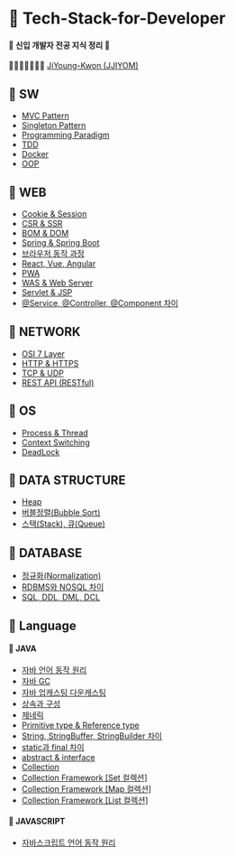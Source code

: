 # :notebook: Tech-Stack-for-Developer

####  :baby_chick: 신입 개발자 전공 지식 정리​ :baby_chick: 

📕📙📒📗📘📔📓 [JiYoung-Kwon (JJIYOM)](https://github.com/JiYoung-Kwon) 



## :pushpin: SW
* [MVC Pattern](https://github.com/JiYoung-Kwon/Tech-Stack-for-Developer/blob/main/docs/SW/%5BSW%5D%20MVC%20%ED%8C%A8%ED%84%B4.md)
* [Singleton Pattern](https://github.com/JiYoung-Kwon/Tech-Stack-for-Developer/blob/main/docs/SW/%5BSW%5D%20Singleton%20%ED%8C%A8%ED%84%B4.md)
* [Programming Paradigm](https://github.com/JiYoung-Kwon/Tech-Stack-for-Developer/blob/main/docs/SW/%5BSW%5D%20%ED%94%84%EB%A1%9C%EA%B7%B8%EB%9E%98%EB%B0%8D%20%ED%8C%A8%EB%9F%AC%EB%8B%A4%EC%9E%84.md)
* [TDD](https://github.com/JiYoung-Kwon/Tech-Stack-for-Developer/blob/main/docs/SW/%5BSW%5D%20TDD.md)
* [Docker](https://github.com/JiYoung-Kwon/Tech-Stack-for-Developer/blob/main/docs/SW/%5BSW%5D%20Docker.md)
* [OOP](https://github.com/JiYoung-Kwon/Tech-Stack-for-Developer/blob/main/docs/SW/%5BSW%5D%20OOP.md)

## :pushpin: WEB​
* [Cookie & Session](./docs/WEB/%5BWEB%5D%20%EC%BF%A0%ED%82%A4%EC%99%80%20%EC%84%B8%EC%85%98.md)
* [CSR & SSR](./docs/WEB/%5BWEB%5D%20CSR%EA%B3%BC%20SSR%20%EC%B0%A8%EC%9D%B4.md)
* [BOM & DOM](./docs/WEB/%5BWEB%5D%20BOM과%20DOM.md)
* [Spring & Spring Boot](https://github.com/JiYoung-Kwon/Tech-Stack-for-Developer/blob/main/docs/WEB/%5BWEB%5D%20Spring%EA%B3%BC%20Spring%20Boot%20%EC%B0%A8%EC%9D%B4.md)
* [브라우저 동작 과정](./docs/WEB/%5BWEB%5D%20브라우저%20동작%20과정.md)
* [React, Vue, Angular](./docs/WEB/%5BWEB%5D%20리액트,%20뷰,%20앵귤러.md)
* [PWA](./docs/WEB/%5BWEB%5D%20PWA란.md)
* [WAS & Web Server](./docs/WEB/%5BWEB%5D%20WAS와%20Web%20Server.md)
* [Servlet & JSP](./docs/WEB/%5BWEB%5D%20서블릿과%20JSP.md)
* [@Service, @Controller, @Component 차이](./docs/WEB/%5BWEB%5D%20%40Service%2C%20%40Controller%2C%20%40Component%20차이.md)
## :pushpin: NETWORK
* [OSI 7 Layer](https://github.com/JiYoung-Kwon/Tech-Stack-for-Developer/blob/main/docs/NETWORK/%5BNETWORK%5D%20OSI%207%EA%B3%84%EC%B8%B5.md)
* [HTTP & HTTPS](https://github.com/JiYoung-Kwon/Tech-Stack-for-Developer/blob/main/docs/NETWORK/%5BNETWORK%5D%20HTTP%EC%99%80%20HTTPS.md)
* [TCP & UDP](https://github.com/JiYoung-Kwon/Tech-Stack-for-Developer/blob/main/docs/NETWORK/%5BNETWORK%5D%20TCP와%20UDP.md)
* [REST API (RESTful)](https://github.com/JiYoung-Kwon/Tech-Stack-for-Developer/blob/main/docs/NETWORK/%5BNETWORK%5D%20REST%20API%20(RESTful).md)
## :pushpin: OS
* [Process & Thread](./docs/OS/%5BOS%5D%20프로세스와%20쓰레드.md)
* [Context Switching](./docs/OS/%5BOS%5D%20Context%20Switching.md)
* [DeadLock](https://github.com/JiYoung-Kwon/Tech-Stack-for-Developer/blob/main/docs/OS/%5BOS%5D%20%EB%8D%B0%EB%93%9C%EB%9D%BD(DeadLock).md)

## :pushpin: DATA STRUCTURE

* [Heap](./docs/DATA%20STRUCTURE/%5BDATA%20STRUCTURE%5D%20Heap.md)
* [버블정렬(Bubble Sort)](./docs/DATA%20STRUCTURE/%5BDATA%20STRUCTURE%5D%20버블정렬(Bubble%20Sort).md)
* [스택(Stack), 큐(Queue)](./docs/DATA%20STRUCTURE/%5BDATA%20STRUCTURE%5D%20스택(Stack),%20큐(Queue).md)

## :pushpin: DATABASE

* [정규화(Normalization)](./docs/DATABASE/%5BDATABASE%5D%20정규화%20(Normalization).md)
* [RDBMS와 NOSQL 차이](./docs/DATABASE/%5BDATABASE%5D%20RDBMS와%20NoSQL%20차이.md)
* [SQL, DDL, DML, DCL](./docs/DATABASE/%5BDATABASE%5D%20SQL,%20DDL,%20DML,%20DCL.md)

## :pushpin: Language
#### 		:green_book: JAVA
* [자바 언어 동작 원리](https://github.com/JiYoung-Kwon/Tech-Stack-for-Developer/blob/main/docs/JAVA/%5BJAVA%5D%20%EC%9E%90%EB%B0%94%20%EC%96%B8%EC%96%B4%20%EB%8F%99%EC%9E%91%20%EC%9B%90%EB%A6%AC.md)
* [자바 GC](https://github.com/JiYoung-Kwon/Tech-Stack-for-Developer/blob/main/docs/JAVA/%5BJAVA%5D%20자바%20GC.md)
* [자바 업캐스팅 다운캐스팅](https://github.com/JiYoung-Kwon/Tech-Stack-for-Developer/blob/main/docs/JAVA/%5BJAVA%5D%20%EC%9E%90%EB%B0%94%20%EC%97%85%EC%BA%90%EC%8A%A4%ED%8C%85%20%EB%8B%A4%EC%9A%B4%EC%BA%90%EC%8A%A4%ED%8C%85.md)
* [상속과 구성](./docs/JAVA/%5BJAVA%5D%20상속과%20구성.md)
* [제네릭](./docs/JAVA/%5BJAVA%5D%20제네릭.md)
* [Primitive type & Reference type](./docs/JAVA/%5BJAVA%5D%20Primitive%20type%20%26%20Reference%20type.md)
* [String, StringBuffer, StringBuilder 차이](./docs/JAVA/%5BJAVA%5D%20String,%20StringBuffer,%20StringBuilder%20차이.md)
* [static과 final 차이](./docs/JAVA/%5BJAVA%5D%20static과%20final%20차이.md)
* [abstract & interface](./docs/JAVA/%5BJAVA%5D%20abstract와%20interface.md)
* [Collection](./docs/JAVA/%5BJAVA%5D%20Collection.md)
* [Collection Framework [Set 컬렉션]](./docs/JAVA/%5BJAVA%5D%20컬렉션%20프레임워크%20-%20Set%20컬렉션.md)
* [Collection Framework [Map 컬렉션]](./docs/JAVA/%5BJAVA%5D%20컬렉션%20프레임워크%20-%20Map%20컬렉션.md)
* [Collection Framework [List 컬렉션]](./docs/JAVA/%5BJAVA%5D%20컬렉션%20프레임워크%20-%20List%20컬렉션.md)
#### 		:green_book: JAVASCRIPT
* [자바스크립트 언어 동작 원리](https://github.com/JiYoung-Kwon/Tech-Stack-for-Developer/blob/main/docs/JAVASCRIPT/%5BJAVASCRIPT%5D%20자바스크립트%20언어%20동작%20원리.md)
